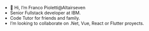 - 👋 Hi, I’m Franco Pioletti@Altairseven
- Senior Fullstack developer at IBM.
- Code Tutor for friends and family.
- I’m looking to collaborate on .Net, Vue, React or Flutter proyects.

